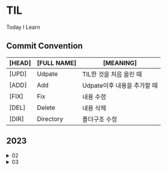 # TIL
Today I Learn

## Commit Convention
| [HEAD] | [FULL NAME] | [MEANING] |
| --- | --- | --- |
| [UPD] | Udpate | TIL한 것을 처음 올린 때 |
| [ADD] | Add | Udpate이후 내용을 추가할 때 |
| [FIX] | Fix | 내용 수정 |
| [DEL] | Delete | 내용 삭제 |
| [DIR] | Directory | 폴더구조 수정 |

## 2023
<details>
    <summary>02</summary>

| ***월*** | ***화*** | ***수*** | ***목*** | ***금*** | ***토*** | ***일*** |
| ---|---|---|---|---|---|---|
|   |   | **01** | **02** | **03** | **04** | **05** |
|   |   | ~~1~~ | ~~2~~ | ~~3~~ | ~~4~~ | ~~5~~ |
| **06** | **07** | **08** | **09** | **10** | **11** | **12** |
| `C#`<br>시작하세요!C#9.0(**1-1장**)<br>[StudyCsharp9.0](https://github.com/ise-yen/StudyCsharp9.0) | ~~7~~ | `C#`<br>시작하세요!C#9.0(**1-1장**)<br>[StudyCsharp9.0](https://github.com/ise-yen/StudyCsharp9.0) | ~~9~~ | ~~10~~ | `알고리즘 스터디` | `C++` `알고리즘`<br>`김태원`<br>알고리즘 문제풀이 입문(**14강**) |
| **13** | **14** | **15** | **16** | **17** | **18** | **19** |
| `자소서`<br>`면접왕이형`<br>- [합격하는 자소서 완성하는 프로세스](https://www.youtube.com/watch?v=AjyCPr9aEKo) | `Unity`<br>`Inflearn` `Rookiss`<br>Part3: 유니티 엔진(**0강~1-2강**) | `Unity`<br>`Inflearn` `Rookiss`<br>Part3: 유니티 엔진(**1강**) | `Unity` `C#`<br>`베르`<br>- [유니티의 좌표계](https://www.youtube.com/watch?v=h6f-pWy0IEM)<br>- [좌표와 속도를 다루는 도구-벡터](https://www.youtube.com/watch?v=BHhndhjcTsw)  | ~~17~~ | `알고리즘 스터디` | ~~19~~ |
| **20** | **21** | **22** | **23** | **24** | **25** | **26** |
| ~~20~~ | ~~21~~ | `Unity` `C#`<br>`Inflearn` `Rookiss`<br>Part3: 유니티 엔진(**12-1강**) | ~~23~~ | `Unity` `C#`<br>`Inflearn` `Rookiss`<br>Part3: 유니티 엔진(**3-0~3-1강**) | ~~25~~ | `자소서`<br>`면접왕이형`<br>- [자소서는 잘썼지만 면접에서 계속 떨어지는 취준생 특징](https://www.youtube.com/watch?v=_EsrGn9rhmM)<br>- [자소서 필수 문항](https://www.youtube.com/watch?v=fudTkkL86IY)
| **27** | **28** ||||||
| ~~27~~ | ~~28~~ ||||||

</details>


<details>
    <summary>03</summary>

| ***월*** | ***화*** | ***수*** | ***목*** | ***금*** | ***토*** | ***일*** |
| ---|---|---|---|---|---|---|
|   |   | **01** | **02** | **03** | **04** | **05** |
|   |   | `자소서`<br>`면접왕이형`<br>- [이렇게만 하면 2023년에 취준 끝납니다](https://www.youtube.com/watch?v=d5US0RDB_0o) | `자소서`<br>`면접왕이형`<br>- [1년을 10번 사는 사람 vs 10년을 1번 사는 사람](https://www.youtube.com/watch?v=B-4OZwnNwJg) | ~~3~~ | `알고리즘 스터디` | `프로그래머스`<br>- lv.0 13문제 |
| **06** | **07** | **08** | **09** | **10** | **11** | **12** |
| `프로그래머스`<br>- lv.0 4문제 | `프로그래머스`<br>- lv.0 3문제 |  |   |  |  |  |
| **13** | **14** | **15** | **16** | **17** | **18** | **19** |
|  |  |  |  |  |  |  |
| **20** | **21** | **22** | **23** | **24** | **25** | **26** |
|  |  |  |  |  |  |  |
| **27** | **28** ||||||
|  |  |  |  |  |  |  |

</details>


